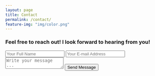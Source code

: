 ```yaml
---
layout: page
title: Contact
permalink: /contact/
feature-img: "img/color.png"
---
```


<h3>Feel free to reach out! I look forward to hearing from you!</h3>

<form action="https://getsimpleform.com/messages?form_api_token=c7901dbf5bc03104a268ddd429dc3d5e" method="post">
  <!-- the redirect_to is optional, the form will redirect to the referrer on submission -->
  <input type='hidden' name='redirect_to' value='http://alexerling.github.io/thank-you' />
  <input type='text' name='name' placeholder='Your Full Name' />
  <input type='email' name='email' placeholder='Your E-mail Address' />
  <textarea name='message' placeholder='Write your message ...'></textarea>
  <input type='submit' value='Send Message' />
</form>
